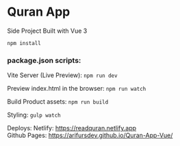 # Quran App
Side Project Built with Vue 3

`npm install`<br>

### package.json scripts: <br>

Vite Server (Live Preview):
`npm run dev`<br>

Preview index.html in the browser: `npm run watch`<br>

Build Product assets: `npm run build`<br>

Styling: `gulp watch`

Deploys:
Netlify: https://readquran.netlify.app <br>
Github Pages: https://arifursdev.github.io/Quran-App-Vue/
